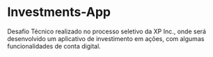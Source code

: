 # Investments-App
Desafio Técnico realizado no processo seletivo da XP Inc., onde será desenvolvido um aplicativo de investimento em ações, com algumas funcionalidades de conta digital.
